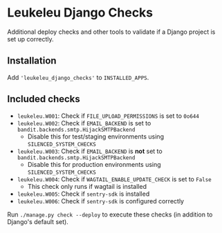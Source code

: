 # Leukeleu Django Checks

Additional deploy checks and other tools to validate if a Django project is set up correctly.

## Installation

Add `'leukeleu_django_checks'` to `INSTALLED_APPS`.

## Included checks

* `leukeleu.W001`: Check if `FILE_UPLOAD_PERMISSIONS` is set to `0o644`
* `leukeleu.W002`: Check if `EMAIL_BACKEND` is set to `bandit.backends.smtp.HijackSMTPBackend`
  * Disable this for test/staging environments using `SILENCED_SYSTEM_CHECKS`
* `leukeleu.W003`: Check if `EMAIL_BACKEND` is **not** set to `bandit.backends.smtp.HijackSMTPBackend`
  * Disable this for production environments using `SILENCED_SYSTEM_CHECKS`
* `leukeleu.W004`: Check if `WAGTAIL_ENABLE_UPDATE_CHECK` is set to `False`
  * This check only runs if wagtail is installed
* `leukeleu.W005`: Check if `sentry-sdk` is installed
* `leukeleu.W006`: Check if `sentry-sdk` is configured correctly

Run `./manage.py check --deploy` to execute these checks (in addition to Django's default set).
